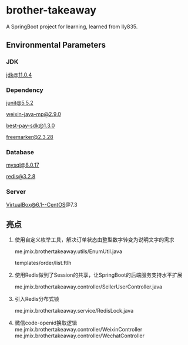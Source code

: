 # brother-takeaway
A SpringBoot project for learning, learned from lly835.

## Environmental Parameters

### JDK

jdk@11.0.4

### Dependency

junit@5.5.2

weixin-java-mp@2.9.0

best-pay-sdk@1.3.0

freemarker@2.3.28

### Database

mysql@8.0.17

redis@3.2.8

### Server

VirtualBox@6.1--CentOS@7.3

## 亮点

1. 使用自定义枚举工具，解决订单状态由整型数字转变为说明文字的需求

   me.jmix.brothertakeaway.utils/EnumUtil.java

   templates/order/list.ftlh

2. 使用Redis做到了Session的共享，让SpringBoot的后端服务支持水平扩展

   me.jmix.brothertakeaway.controller/SellerUserController.java

3. 引入Redis分布式锁

   me.jmix.brothertakeaway.service/RedisLock.java

4. 微信code-openid换取逻辑
   me.jmix.brothertakeaway.controller/WeixinController
   me.jmix.brothertakeaway.controller/WechatController
